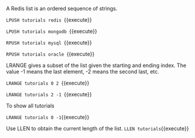 A Redis list is an ordered sequence of strings. 

`LPUSH tutorials redis `{{execute}}

`LPUSH tutorials mongodb `{{execute}}

`RPUSH tutorials mysql `{{execute}}

`RPUSH tutorials oracle `{{execute}}



LRANGE gives a subset of the list given the starting and ending index. The value -1 means the last element, -2 means the second last, etc.

`LRANGE tutorials 0 2 `{{execute}}

`LRANGE tutorials 2 -1 `{{execute}}

To show all tutorials

`LRANGE tutorials 0 -1`{{execute}}

Use LLEN to obtain the current length of the list.
`LLEN tutorials`{{execute}}

